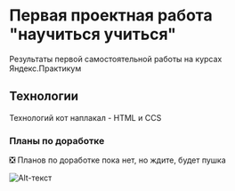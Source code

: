# Первая проектная работа "научиться учиться"
Результаты первой самостоятельной работы на курсах Яндекс.Практикум

## Технологии
Технологий кот наплакал - HTML и CCS

### Планы по доработке
:negative_squared_cross_mark: Планов по доработке пока нет, но ждите, будет пушка

![Alt-текст](https://avatars1.githubusercontent.com/u/5384215?v=3&s=460 "Трололо")
